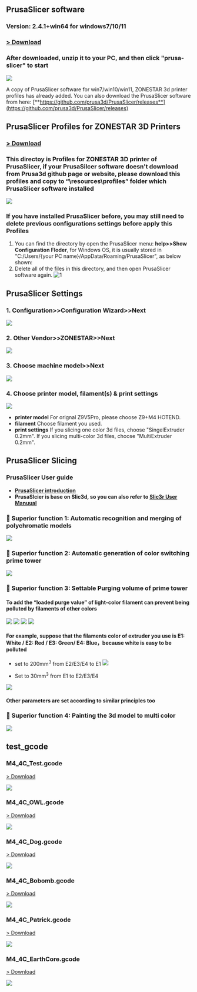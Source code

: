 ## PrusaSlicer software

### Version: 2.4.1+win64 for windows7/10/11

### [> Download](https://downgit.github.io/#/home?url=https://github.com/ZONESTAR3D/Slicing-Guide/tree/master/PrusaSlicer/PrusaSlicer-2.4.1%2Bwin64)

### After downloaded, unzip it to your PC, and then click "prusa-slicer" to start

![](./picture/0.png)

>  
A copy of PrusaSlicer software for win7/win10/win11, ZONESTAR 3d printer profiles has already added.
You can also download the PrusaSlicer software from here:
[**https://github.com/prusa3d/PrusaSlicer/releases**](https://github.com/prusa3d/PrusaSlicer/releases)

## PrusaSlicer Profiles for ZONESTAR 3D Printers

### [> Download](https://downgit.github.io/#/home?url=https://github.com/ZONESTAR3D/Slicing-Guide/tree/master/PrusaSlicer/Profiles)

### This directoy is Profiles for ZONESTAR 3D printer of PrusaSlicer, if your PrusaSilcer software doesn't download from Prusa3d github page or website, please download this profiles and copy to “\resources\profiles” folder which PrusaSlicer software installed

![](./picture/1.png)

### If you have installed PrusaSlicer before, you may still need to delete previous configurations settings before apply this Profiles

1. You can find the directory by open the PrusaSlicer menu: **help>>Show Configuration Floder**, for Windows OS, it is usually stored in "C:/Users/{your PC name}/AppData/Roaming/PrusaSlicer", as below shown:
2. Delete all of the files in this directory, and then open PrusaSlicer software again.
![1](./picture/2.png)

## PrusaSlicer Settings

### 1. Configuration>>Configuration Wizard>>Next

![](./picture/settings1.png)

### 2. Other Vendor>>ZONESTAR>>Next

![](./picture/settings2.png)

### 3. Choose machine model>>Next

![](./picture/settings3.png)

### 4. Choose printer model, filament(s) & print settings

![](./picture/settings4.png)  

- **printer model** For orignal Z9V5Pro, please choose Z9+M4 HOTEND.  
- **filament** Choose filament you used.
- **print settings** If you slicing one color 3d files, choose "SingelExtruder 0.2mm". If you slicing multi-color 3d files, choose "MultiExtruder 0.2mm".  

## PrusaSlicer Slicing

### PrusaSlicer User guide

- **[PrusaSlicer introduction](https://www.prusa3d.com/page/prusaslicer_424/)**
- **PrusaSlcier is base on Slic3d, so you can also refer to [Slic3r User Manuual](https://manual.slic3r.org/)**

### :star2: Superior function 1: Automatic recognition and merging of polychromatic models 

![](./picture/slicing1.png)

### :star2: Superior function 2: Automatic generation of color switching prime tower

![](./picture/slicing2.png)

### :star2:  Superior function 3: Settable Purging volume of prime tower

#### To add the “loaded purge value” of light-color filament can prevent being polluted by filaments of other colors

![](./picture/slicing4.png)
![](./picture/slicing5.png)
![](./picture/slicing6.png)
![](./picture/slicing7.png)

#### For example, suppose that the filaments color of extruder  you use is E1: White / E2: Red / E3: Green/ E4: Blue，because white is easy to be polluted

- set to 200mm<sup>3</sup> from E2/E3/E4 to E1
![](./picture/slicing8.png)

- Set to 30mm<sup>3</sup> from E1 to E2/E3/E4  

![](./picture/licing9.png)

#### Other parameters are set according to similar principles too

### :star2: Superior function 4: Painting the 3d model to multi color

![](./picture/slicing3.png)

## test_gcode
### M4_4C_Test.gcode 
[> Download](https://downgit.github.io/#/home?url=https://github.com/ZONESTAR3D/Slicing-Guide/tree/master/PrusaSlicer/test_gcode/M4_4C_test.gcode)

![](./test_gcode/M4_4C_test.png)

### M4_4C_OWL.gcode 
[> Download](https://downgit.github.io/#/home?url=https://github.com/ZONESTAR3D/Slicing-Guide/tree/master/PrusaSlicer/test_gcode/M4_4C_OWL.gcode)

![](./test_gcode/M4_4C_OWL.png)

### M4_4C_Dog.gcode 
[> Download](https://downgit.github.io/#/home?url=https://github.com/ZONESTAR3D/Slicing-Guide/tree/master/PrusaSlicer/test_gcode/M4_4C_Dog.gcode)

![](./test_gcode/M4_4C_Dog.png)

### M4_4C_Bobomb.gcode 
[> Download](https://downgit.github.io/#/home?url=https://github.com/ZONESTAR3D/Slicing-Guide/tree/master/PrusaSlicer/test_gcode/M4_4C_Bobomb.gcode)

![](./test_gcode/M4_4C_Bobomb.png)

### M4_4C_Patrick.gcode 
[> Download](https://downgit.github.io/#/home?url=https://github.com/ZONESTAR3D/Slicing-Guide/tree/master/PrusaSlicer/test_gcode/M4_4C_Patrick.gcode)

![](./test_gcode/M4_4C_Patrick.png)

### M4_4C_EarthCore.gcode 
[> Download](https://downgit.github.io/#/home?url=https://github.com/ZONESTAR3D/Slicing-Guide/tree/master/PrusaSlicer/test_gcode/M4_4C_EarthCore.gcode)

![](./test_gcode/M4_4C_EarthCore.png)
